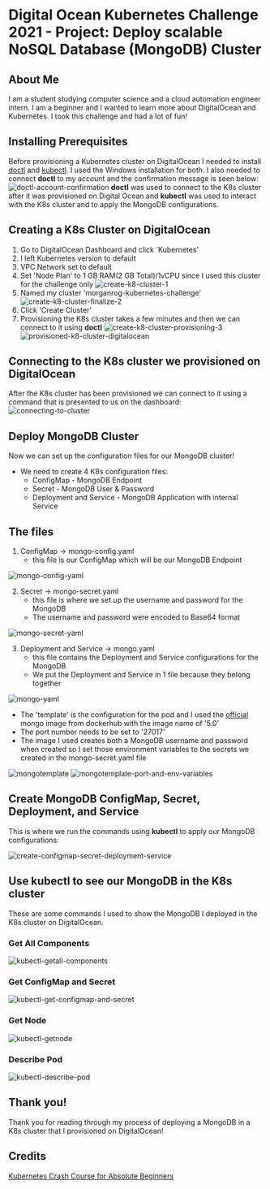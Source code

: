 # Digital Ocean Kubernetes Challenge 2021 - Project: Deploy scalable NoSQL Database (MongoDB) Cluster

## About Me
I am a student studying computer science and a cloud automation engineer intern. I am a beginner
and  I wanted to learn more about DigitalOcean and Kubernetes. I took this challenge and had a
lot of fun!

## Installing Prerequisites
Before provisioning a Kubernetes cluster on DigitalOcean I needed to install [doctl](https://docs.digitalocean.com/reference/doctl/how-to/install/) and
[kubectl](https://kubernetes.io/docs/tasks/tools/install-kubectl-windows/). I used the
Windows installation for both.
I also needed to connect **doctl** to my account and the confirmation message is seen below:
![doctl-account-confirmation](/screenshots/doctl-account-confirmation.PNG)
**doctl** was used to connect to the K8s cluster after it was provisioned on Digital Ocean
and **kubectl** was used to interact with the K8s cluster and to apply the MongoDB
configurations.

## Creating a K8s Cluster on DigitalOcean
1. Go to DigitalOcean Dashboard and click 'Kubernetes'
2. I left Kubernetes version to default
3. VPC Network set to default
4. Set 'Node Plan' to 1 GB RAM(2 GB Total)/1vCPU since I used this cluster for the challenge only
![create-k8-cluster-1](/screenshots/create-k8-cluster-1.PNG)
5. Named my cluster 'morganrog-kubernetes-challenge'
![create-k8-cluster-finalize-2](/screenshots/create-k8-cluster-finalize-2.PNG)
6. Click 'Create Cluster'
7. Provisioning the K8s cluster takes a few minutes and then we can connect to it using **doctl**
![create-k8-cluster-provisioning-3](/screenshots/create-k8-cluster-provisioning-3.PNG)
![provisioned-k8-cluster-digitalocean](/screenshots/provisioned-k8-cluster-digitalocean.PNG)

## Connecting to the K8s cluster we provisioned on DigitalOcean
After the K8s cluster has been provisioned we can connect to it using a command that is presented to us on the dashboard:
![connecting-to-cluster](/screenshots/connecting-to-cluster.PNG)

## Deploy MongoDB Cluster
Now we can set up the configuration files for our MongoDB cluster!
* We need to create 4 K8s configuration files:
    * ConfigMap - MongoDB Endpoint
    * Secret - MongoDB User & Password
    * Deployment and Service - MongoDB Application with internal Service

## The files
1. ConfigMap -> mongo-config.yaml
    * this file is our ConfigMap which will be our MongoDB Endpoint 

![mongo-config-yaml](/screenshots/mongo-config-yaml.PNG)

2. Secret -> mongo-secret.yaml
    * this file is where we set up the username and password for the MongoDB
    * The username and password were encoded to Base64 format

![mongo-secret-yaml](/screenshots/mongo-secret-yaml.PNG)

3. Deployment and Service -> mongo.yaml
    * this file contains the Deployment and Service configurations for the MongoDB
    * We put the Deployment and Service in 1 file because they belong together

![mongo-yaml](/screenshots/mongo-yaml.PNG)

* The 'template' is the configuration for the pod and I used the [official](https://hub.docker.com/_/mongo?tab=description&page=1&name=5.0) mongo
    image from dockerhub with the image name of '5.0'
* The port number needs to be set to '27017'
* The image I used creates both a MongoDB username and password when created so I set
those environment variables to the secrets we created in the mongo-secret.yaml file

![mongotemplate](/screenshots/mongotemplate.PNG)
![mongotemplate-port-and-env-variables](/screenshots/mongotemplate-port-and-env-variables.PNG)

## Create MongoDB ConfigMap, Secret, Deployment, and Service
This is where we run the commands using **kubectl** to apply our MongoDB configurations:

![create-configmap-secret-deployment-service](/screenshots/create-configmap-secret-deployment-service.PNG)

## Use kubectl to see our MongoDB in the K8s cluster
These are some commands I used to show the MongoDB I deployed in the K8s cluster on
DigitalOcean.

### Get All Components
![kubectl-getall-components](/screenshots/kubectl-getall-components.PNG)

### Get ConfigMap and Secret
![kubectl-get-configmap-and-secret](/screenshots/kubectl-get-configmap-and-secret.PNG)

### Get Node
![kubectl-getnode](/screenshots/kubectl-getnode.PNG)

### Describe Pod
![kubectl-describe-pod](/screenshots/kubectl-describe-pod.PNG)

## Thank you!
Thank you for reading through my process of deploying a MongoDB in a K8s cluster
that I provisioned on DigitalOcean!

## Credits
[Kubernetes Crash Course for Absolute Beginners](https://www.youtube.com/watch?v=s_o8dwzRlu4&list=PLwhlAQL-Q2jl84ANUj_GGK65Vzk9u1WBQ&index=16)